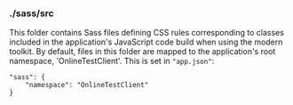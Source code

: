 ### ./sass/src

This folder contains Sass files defining CSS rules corresponding to classes
included in the application's JavaScript code build when using the modern toolkit.
By default, files in this folder are mapped to the application's root namespace, 'OnlineTestClient'.
This is set in `"app.json"`:

    "sass": {
        "namespace": "OnlineTestClient"
    }